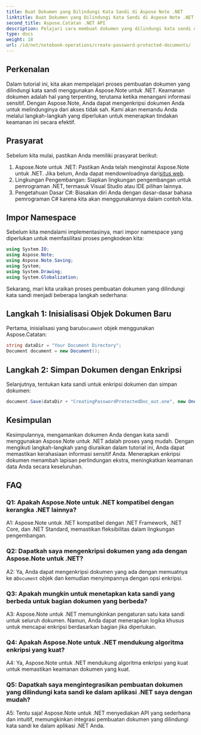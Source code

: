 ```yaml
---
title: Buat Dokumen yang Dilindungi Kata Sandi di Aspose Note .NET
linktitle: Buat Dokumen yang Dilindungi Kata Sandi di Aspose Note .NET
second_title: Aspose.Catatan .NET API
description: Pelajari cara membuat dokumen yang dilindungi kata sandi di Aspose Note untuk .NET untuk meningkatkan keamanan dokumen. Ikuti tutorial langkah demi langkah kami untuk kemudahan implementasi.
type: docs
weight: 18
url: /id/net/notebook-operations/create-password-protected-documents/
---
```

## Perkenalan

Dalam tutorial ini, kita akan mempelajari proses pembuatan dokumen yang dilindungi kata sandi menggunakan Aspose.Note untuk .NET. Keamanan dokumen adalah hal yang terpenting, terutama ketika menangani informasi sensitif. Dengan Aspose.Note, Anda dapat mengenkripsi dokumen Anda untuk melindunginya dari akses tidak sah. Kami akan memandu Anda melalui langkah-langkah yang diperlukan untuk menerapkan tindakan keamanan ini secara efektif.

## Prasyarat

Sebelum kita mulai, pastikan Anda memiliki prasyarat berikut:

1.  Aspose.Note untuk .NET: Pastikan Anda telah menginstal Aspose.Note untuk .NET. Jika belum, Anda dapat mendownloadnya dari[situs web](https://releases.aspose.com/note/net/).
2. Lingkungan Pengembangan: Siapkan lingkungan pengembangan untuk pemrograman .NET, termasuk Visual Studio atau IDE pilihan lainnya.
3. Pengetahuan Dasar C#: Biasakan diri Anda dengan dasar-dasar bahasa pemrograman C# karena kita akan menggunakannya dalam contoh kita.

## Impor Namespace

Sebelum kita mendalami implementasinya, mari impor namespace yang diperlukan untuk memfasilitasi proses pengkodean kita:

```csharp
using System.IO;
using Aspose.Note;
using Aspose.Note.Saving;
using System;
using System.Drawing;
using System.Globalization;
```

Sekarang, mari kita uraikan proses pembuatan dokumen yang dilindungi kata sandi menjadi beberapa langkah sederhana:

## Langkah 1: Inisialisasi Objek Dokumen Baru

 Pertama, inisialisasi yang baru`Document` objek menggunakan Aspose.Catatan:

```csharp
string dataDir = "Your Document Directory";
Document document = new Document();
```

## Langkah 2: Simpan Dokumen dengan Enkripsi

Selanjutnya, tentukan kata sandi untuk enkripsi dokumen dan simpan dokumen:

```csharp
document.Save(dataDir + "CreatingPasswordProtectedDoc_out.one", new OneSaveOptions() { DocumentPassword = "pass" });
```

## Kesimpulan

Kesimpulannya, mengamankan dokumen Anda dengan kata sandi menggunakan Aspose.Note untuk .NET adalah proses yang mudah. Dengan mengikuti langkah-langkah yang diuraikan dalam tutorial ini, Anda dapat memastikan kerahasiaan informasi sensitif Anda. Menerapkan enkripsi dokumen menambah lapisan perlindungan ekstra, meningkatkan keamanan data Anda secara keseluruhan.

## FAQ

### Q1: Apakah Aspose.Note untuk .NET kompatibel dengan kerangka .NET lainnya?

A1: Aspose.Note untuk .NET kompatibel dengan .NET Framework, .NET Core, dan .NET Standard, memastikan fleksibilitas dalam lingkungan pengembangan.

### Q2: Dapatkah saya mengenkripsi dokumen yang ada dengan Aspose.Note untuk .NET?

 A2: Ya, Anda dapat mengenkripsi dokumen yang ada dengan memuatnya ke a`Document` objek dan kemudian menyimpannya dengan opsi enkripsi.

### Q3: Apakah mungkin untuk menetapkan kata sandi yang berbeda untuk bagian dokumen yang berbeda?

A3: Aspose.Note untuk .NET memungkinkan pengaturan satu kata sandi untuk seluruh dokumen. Namun, Anda dapat menerapkan logika khusus untuk mencapai enkripsi berdasarkan bagian jika diperlukan.

### Q4: Apakah Aspose.Note untuk .NET mendukung algoritma enkripsi yang kuat?

A4: Ya, Aspose.Note untuk .NET mendukung algoritma enkripsi yang kuat untuk memastikan keamanan dokumen yang kuat.

### Q5: Dapatkah saya mengintegrasikan pembuatan dokumen yang dilindungi kata sandi ke dalam aplikasi .NET saya dengan mudah?

A5: Tentu saja! Aspose.Note untuk .NET menyediakan API yang sederhana dan intuitif, memungkinkan integrasi pembuatan dokumen yang dilindungi kata sandi ke dalam aplikasi .NET Anda.
